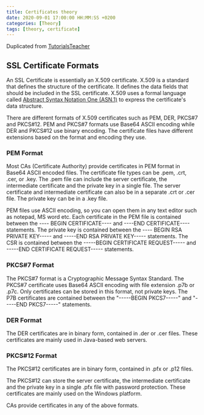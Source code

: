 ```yaml
---
title: Certificates theory
date: 2020-09-01 17:00:00 HH:MM:SS +0200
categories: [Theory]
tags: [theory, certificate]
---
```


Duplicated from [TutorialsTeacher](https://www.tutorialsteacher.com/https/ssl-certificate-format)

## SSL Certificate Formats

 An SSL Certificate is essentially an X.509 certificate. X.509 is a standard that defines the structure of the certificate. It defines the data fields that should be included in the SSL certificate. X.509 uses a formal language called [Abstract Syntax Notation One (ASN.1)](https://en.wikipedia.org/wiki/ASN.1) to express the certificate's data structure.

There are different formats of X.509 certificates such as PEM, DER, PKCS#7 and PKCS#12. PEM and PKCS#7 formats use Base64 ASCII encoding while DER and PKCS#12 use binary encoding. The certificate files have different extensions based on the format and encoding they use.

### PEM Format

Most CAs (Certificate Authority) provide certificates in PEM format in Base64 ASCII encoded files. The certificate file types can be .pem, .crt, .cer, or .key. The .pem file can include the server certificate, the intermediate certificate and the private key in a single file. The server certificate and intermediate certificate can also be in a separate .crt or .cer file. The private key can be in a .key file.

PEM files use ASCII encoding, so you can open them in any text editor such as notepad, MS word etc. Each certificate in the PEM file is contained between the ---- BEGIN CERTIFICATE---- and ----END CERTIFICATE---- statements. The private key is contained between the ---- BEGIN RSA PRIVATE KEY----- and -----END RSA PRIVATE KEY----- statements. The CSR is contained between the -----BEGIN CERTIFICATE REQUEST----- and -----END CERTIFICATE REQUEST----- statements.

### PKCS#7 Format

The PKCS#7 format is a Cryptographic Message Syntax Standard. The PKCS#7 certificate uses Base64 ASCII encoding with file extension .p7b or .p7c. Only certificates can be stored in this format, not private keys. The P7B certificates are contained between the "-----BEGIN PKCS7-----" and "-----END PKCS7-----" statements.

### DER Format

The DER certificates are in binary form, contained in .der or .cer files. These certificates are mainly used in Java-based web servers.

### PKCS#12 Format

The PKCS#12 certificates are in binary form, contained in .pfx or .p12 files.

The PKCS#12 can store the server certificate, the intermediate certificate and the private key in a single .pfx file with password protection. These certificates are mainly used on the Windows platform.

CAs provide certificates in any of the above formats.